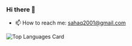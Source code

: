 ### Hi there 👋

- 📫 How to reach me: sahaq2001@gmail.com



![Top Languages Card](https://github-readme-stats.vercel.app/api/top-langs/?username=databunks&layout=compact&theme=highcontrast)
